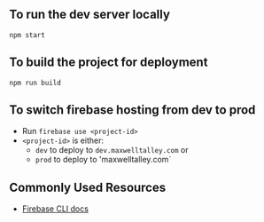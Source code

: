 ## To run the dev server locally
`npm start`

## To build the project for deployment
`npm run build`

## To switch firebase hosting from dev to prod
* Run `firebase use <project-id>`
* `<project-id>` is either:
  * `dev` to deploy to `dev.maxwelltalley.com` or
  * `prod` to deploy to 'maxwelltalley.com`

## Commonly Used Resources
* [Firebase CLI docs](https://firebase.google.com/docs/cli/)
